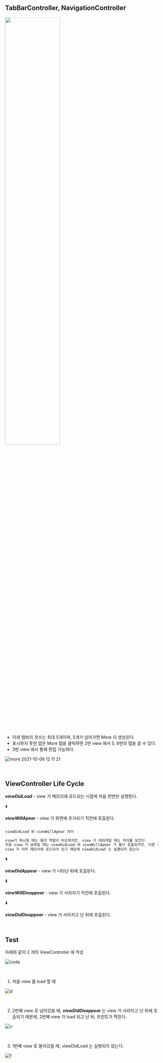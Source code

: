 ## TabBarController, NavigationController


<img src = "https://user-images.githubusercontent.com/74236080/136120007-09ed09a6-82fc-4162-a783-2c5f319b08e1.png" width="60%" height="60%">

<br />

- 아래 탭바의 갯수는 최대 5개이며, 5개가 넘어가면 More 이 생성된다.
- 표시하지 못한 탭은 More 탭을 클릭하면 2번 view 에서 5, 6번의 탭을 갈 수 있다.
- 3번 view 에서 통해 편집 가능하다.


![more 2021-10-06  12 11 21](https://user-images.githubusercontent.com/74236080/136051011-1e3e0791-827b-4d82-bdc1-15ef62e87dde.png)

<br />


## ViewController Life Cycle

***viewDidLoad*** - view 가 메모리에 로드되는 시점에 처음 한번만 실행된다.

⬇️

***viewWillApear*** - view 가 화면에 추가되기 직전에 호출된다.

```swift

viewDidLoad 와 viewWillApear 차이

view가 하나일 때는 둘의 역할이 비슷하지만, view 가 여려개일 때는 차이를 보인다. 
처음 view 가 보여질 때는 viewDidLoad 와 viewWillApear 가 둘다 호출되지만, 다른 화면을 갔다가 돌아왔을 때는 viewWillAppear 만 호출된다.
view 가 이미 메모리에 로드되어 있기 때문에 viewDidLoad 는 실행되지 않는다.
```

⬇️

***viewDidAppear*** - view 가 나타난 뒤에 호출된다.

⬇️

***viewWillDisappear*** - view 가 사라지기 직전에 호출된다.

⬇️

***viewDidDisappear*** - view 가 사라지고 난 뒤에 호출된다.


<br />


## Test

아래와 같이 2 개의 ViewController 에 작성

![code](https://user-images.githubusercontent.com/74236080/136052959-00210418-833c-47d8-8e9a-4ede5e745a1d.png)

<br />

1. 처음 view 를 load 할 때

![d](https://user-images.githubusercontent.com/74236080/136053330-5a4c26cc-6fa2-4cb5-bcca-2449165bf652.png)

<br />

2. 2번째 view 로 넘어갔을 때, ***viewDidDisappear*** 는 view 가 사라지고 난 뒤에 호출되기 때문에, 2번째 view 가 load 되고 난 뒤, 프린트가 찍힌다.

![v](https://user-images.githubusercontent.com/74236080/136053652-1da56aa8-bb14-4af6-99fd-b1db3f6dd0d3.png)

<br />

3. 1번째 view 로 돌아갔을 때, viewDidLoad 는 실행되지 않는다.

![f](https://user-images.githubusercontent.com/74236080/136054025-832a092c-4c46-4f59-af39-ac3ff9605b3e.png)















